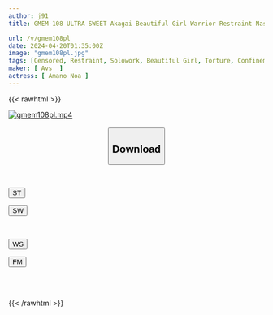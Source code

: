```yaml
---
author: j91
title: GMEM-108 ULTRA SWEET Akagai Beautiful Girl Warrior Restraint Nasty Awakening Hell ~Twitching Young Meat Endless Pleasure Panic Climax∞~ Amano Noa

url: /v/gmem108pl
date: 2024-04-20T01:35:00Z
image: "gmem108pl.jpg"
tags: [Censored, Restraint, Solowork, Beautiful Girl, Torture, Confinement	]
maker: [ Avs  ]
actress: [ Amano Noa ]
---
```



{{< rawhtml >}}

<div class="video" data-videoid="dp2PmDDPbPfZkQ">
    <a href="javascript:;">
        <img src="/v/gmem108pl/gmem108pl.jpg" width="WIDTH" height="HEIGHT" alt="gmem108pl.mp4" loading="lazy">
    </a>
</div>

<script type="text/javascript" src="https://j91.asia/asset/on-demand-st.js"></script>

<br>
  <link rel="stylesheet" href="https://j91.asia/asset/bs5.css">
  
  <center>
  <button class="btn btn-primary" type="button" data-bs-toggle="collapse" data-bs-target=".multi-collapse" aria-expanded="false" aria-controls="multiCollapseExample1 multiCollapseExample2"><h2>Download</h2></button></center>
</p>
<div class="row">
  <div class="col">
    <div class="collapse multi-collapse" id="multiCollapseExample1">
      <div class="card card-body">
	      	      <br>
<div class="buttons">  
<p><a href="https://streamtape.to/v/dp2PmDDPbPfZkQ" target="_blank"><button class="btn-hover color-3"><i class="fa fa-download"></i> ST</button></a></p>
<p><a href="https://asnwish.com/2s02704faxdf" target="_blank"><button class="btn-hover color-2"><i class="fa fa-download"></i> SW</button></a></p></div>
    </div>
  </div>
</div>
  <div class="col">
    <div class="collapse multi-collapse" id="multiCollapseExample2">
      <div class="card card-body">
	      <br>
<div class="buttons">
<p><a href="https://wolfstream.tv/8q1iug41i11w"><button class="btn-hover color-9"><i class="fa fa-download"></i> WS</button></a></p>
<p><a href="https://filemoon.sx/d/k0inhzuinxhq"><button class="btn-hover color-8"><i class="fa fa-download"></i> FM</button></a></p></div>
<br><br>
      </div>
    </div>
  </div>
</div>

{{< /rawhtml >}}